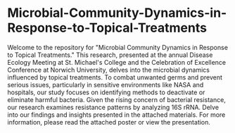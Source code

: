 # Microbial-Community-Dynamics-in-Response-to-Topical-Treatments
Welcome to the repository for "Microbial Community Dynamics in Response to Topical Treatments." This research, presented at the annual Disease Ecology Meeting at St. Michael's College and the Celebration of Excellence Conference at Norwich University, delves into the microbial dynamics influenced by topical treatments. 
To combat unwanted germs and prevent serious issues, particularly in sensitive environments like NASA and hospitals, our study focuses on identifying methods to deactivate or eliminate harmful bacteria. Given the rising concern of bacterial resistance, our research examines resistance patterns by analyzing 16S rRNA. Delve into our findings and insights presented in the attached materials.
For more information, please read the attached poster or view the presentation.
